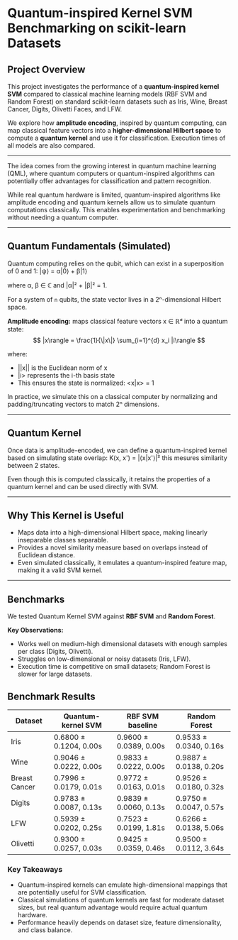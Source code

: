 # Quantum-inspired Kernel SVM Benchmarking on scikit-learn Datasets

## Project Overview

This project investigates the performance of a **quantum-inspired kernel SVM** compared to classical machine learning models (RBF SVM and Random Forest) on standard scikit-learn datasets such as Iris, Wine, Breast Cancer, Digits, Olivetti Faces, and LFW.  

We explore how **amplitude encoding**, inspired by quantum computing, can map classical feature vectors into a **higher-dimensional Hilbert space** to compute a **quantum kernel** and use it for classification. Execution times of all models are also compared.

---

The idea comes from the growing interest in quantum machine learning (QML), where quantum computers or quantum-inspired algorithms can potentially offer advantages for classification and pattern recognition.  

While real quantum hardware is limited, quantum-inspired algorithms like amplitude encoding and quantum kernels allow us to simulate quantum computations classically. This enables experimentation and benchmarking without needing a quantum computer.

---

## Quantum Fundamentals (Simulated)

Quantum computing relies on the qubit, which can exist in a superposition of 0 and 1:  |ψ⟩ = α|0⟩ + β|1⟩

where α, β ∈ ℂ and |α|² + |β|² = 1.  

For a system of `n` qubits, the state vector lives in a 2ⁿ-dimensional Hilbert space.

**Amplitude encoding:** maps classical feature vectors x ∈ ℝᵈ into a quantum state:  
$$
|x\rangle = \frac{1}{\|x\|} \sum_{i=1}^{d} x_i |i\rangle
$$


where:
- ||x|| is the Euclidean norm of x
- |i> represents the i-th basis state
- This ensures the state is normalized: <x|x> = 1


In practice, we simulate this on a classical computer by normalizing and padding/truncating vectors to match 2ⁿ dimensions.

---

## Quantum Kernel

Once data is amplitude-encoded, we can define a quantum-inspired kernel based on simulating state overlap: K(x, x') = |⟨x|x'⟩|² this mesures similarity between 2 states.

Even though this is computed classically, it retains the properties of a quantum kernel and can be used directly with SVM.

---

## Why This Kernel is Useful

- Maps data into a high-dimensional Hilbert space, making linearly inseparable classes separable.
- Provides a novel similarity measure based on overlaps instead of Euclidean distance.
- Even simulated classically, it emulates a quantum-inspired feature map, making it a valid SVM kernel.

---

## Benchmarks

We tested Quantum Kernel SVM against **RBF SVM** and **Random Forest**.

**Key Observations:**

- Works well on medium-high dimensional datasets with enough samples per class (Digits, Olivetti).  
- Struggles on low-dimensional or noisy datasets (Iris, LFW).  
- Execution time is competitive on small datasets; Random Forest is slower for large datasets.

## Benchmark Results

| Dataset        | Quantum-kernel SVM        | RBF SVM baseline          | Random Forest             |
|----------------|--------------------------|--------------------------|---------------------------|
| Iris           | 0.6800 ± 0.1204, 0.00s   | 0.9600 ± 0.0389, 0.00s  | 0.9533 ± 0.0340, 0.16s   |
| Wine           | 0.9046 ± 0.0222, 0.00s   | 0.9833 ± 0.0222, 0.00s  | 0.9887 ± 0.0138, 0.20s   |
| Breast Cancer  | 0.7996 ± 0.0179, 0.01s   | 0.9772 ± 0.0163, 0.01s  | 0.9526 ± 0.0180, 0.32s   |
| Digits         | 0.9783 ± 0.0087, 0.13s   | 0.9839 ± 0.0060, 0.13s  | 0.9750 ± 0.0047, 0.57s   |
| LFW            | 0.5939 ± 0.0202, 0.25s   | 0.7523 ± 0.0199, 1.81s  | 0.6266 ± 0.0138, 5.06s   |
| Olivetti       | 0.9300 ± 0.0257, 0.03s   | 0.9425 ± 0.0359, 0.46s  | 0.9500 ± 0.0112, 3.64s   |



### Key Takeaways
- Quantum-inspired kernels can emulate high-dimensional mappings that are potentially useful for SVM classification.  
- Classical simulations of quantum kernels are fast for moderate dataset sizes, but real quantum advantage would require actual quantum hardware.  
- Performance heavily depends on dataset size, feature dimensionality, and class balance.




